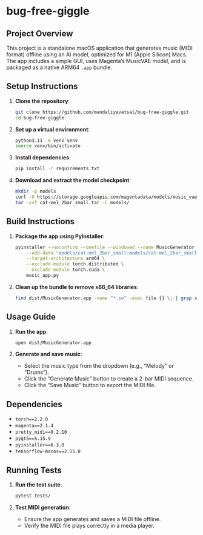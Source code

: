 # bug-free-giggle

## Project Overview

This project is a standalone macOS application that generates music (MIDI format) offline using an AI model, optimized for M1 (Apple Silicon) Macs. The app includes a simple GUI, uses Magenta’s MusicVAE model, and is packaged as a native ARM64 `.app` bundle.

## Setup Instructions

1. **Clone the repository**:
   ```bash
   git clone https://github.com/mandaliyavatsal/bug-free-giggle.git
   cd bug-free-giggle
   ```

2. **Set up a virtual environment**:
   ```bash
   python3.11 -m venv venv
   source venv/bin/activate
   ```

3. **Install dependencies**:
   ```bash
   pip install -r requirements.txt
   ```

4. **Download and extract the model checkpoint**:
   ```bash
   mkdir -p models
   curl -O https://storage.googleapis.com/magentadata/models/music_vae/checkpoints/cat-mel_2bar_small.tar
   tar -xvf cat-mel_2bar_small.tar -C models/
   ```

## Build Instructions

1. **Package the app using PyInstaller**:
   ```bash
   pyinstaller --noconfirm --onefile --windowed --name MusicGenerator \
       --add-data "models/cat-mel_2bar_small:models/cat-mel_2bar_small" \
       --target-architecture arm64 \
       --exclude-module torch.distributed \
       --exclude-module torch.cuda \
       music_app.py
   ```

2. **Clean up the bundle to remove x86_64 libraries**:
   ```bash
   find dist/MusicGenerator.app -name "*.so" -exec file {} \; | grep x86_64 | xargs rm
   ```

## Usage Guide

1. **Run the app**:
   ```bash
   open dist/MusicGenerator.app
   ```

2. **Generate and save music**:
   - Select the music type from the dropdown (e.g., “Melody” or “Drums”).
   - Click the “Generate Music” button to create a 2-bar MIDI sequence.
   - Click the “Save Music” button to export the MIDI file.

## Dependencies

- `torch==2.2.0`
- `magenta==2.1.4`
- `pretty_midi==0.2.10`
- `pyqt5==5.15.9`
- `pyinstaller==6.3.0`
- `tensorflow-macos==2.15.0`

## Running Tests

1. **Run the test suite**:
   ```bash
   pytest tests/
   ```

2. **Test MIDI generation**:
   - Ensure the app generates and saves a MIDI file offline.
   - Verify the MIDI file plays correctly in a media player.

